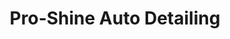 ---
title: "Pro-Shine Auto Detailing"
url: /lebanon/pro-shine-auto-detailing/
shop: Autowerkstatt
---